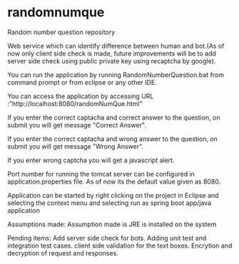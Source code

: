 # randomnumque
Random number question repository

Web service which can identify difference between human and bot.(As of now only client side check is made, future improvements will be to add server side 
check using public private key using recaptcha by google).

You can run the application by running RandomNumberQuestion.bat from command prompt or from eclipse or any other IDE.

You can access the application by accessing URL :"http://localhost:8080/randomNumQue.html"

If you enter the correct captacha and correct answer to the question, on submit you will get message "Correct Answer".

If you enter the correct captacha and wrong answer to the question, on submit you will get message "Wrong Answer".

If you enter wrong captcha you will get a javascript alert.

Port number for running the tomcat server can be configured in application.properties file. As of now its the default value given as 8080.

Application can be started by right clicking on the project in Eclipse and selecting the context menu and selecting run as spring boot app/java application 

Assumptions made:
Assumption made is JRE is installed on the system

Pending items:
Add server side check for bots.
Adding unit test and integration test cases.
client side validation for the text boxes.
Encrytion and decryption of request and responses.

 



